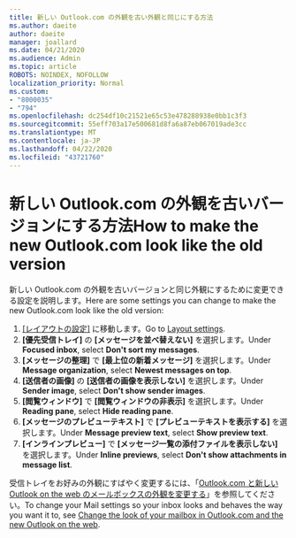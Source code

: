 ```yaml
---
title: 新しい Outlook.com の外観を古い外観と同じにする方法
ms.author: daeite
author: daeite
manager: joallard
ms.date: 04/21/2020
ms.audience: Admin
ms.topic: article
ROBOTS: NOINDEX, NOFOLLOW
localization_priority: Normal
ms.custom:
- "8000035"
- "794"
ms.openlocfilehash: dc254df10c21521e65c53e478288938e0bb1c3f3
ms.sourcegitcommit: 55eff703a17e500681d8fa6a87eb067019ade3cc
ms.translationtype: MT
ms.contentlocale: ja-JP
ms.lasthandoff: 04/22/2020
ms.locfileid: "43721760"
---
```

# <a name="how-to-make-the-new-outlookcom-look-like-the-old-version"></a><span data-ttu-id="32a93-102">新しい Outlook.com の外観を古いバージョンにする方法</span><span class="sxs-lookup"><span data-stu-id="32a93-102">How to make the new Outlook.com look like the old version</span></span>

<span data-ttu-id="32a93-103">新しい Outlook.com の外観を古いバージョンと同じ外観にするために変更できる設定を説明します。</span><span class="sxs-lookup"><span data-stu-id="32a93-103">Here are some settings you can change to make the new Outlook.com look like the old version:</span></span>

1. <span data-ttu-id="32a93-104">[[レイアウトの設定]](https://outlook.live.com/mail/options/mail/layout) に移動します。</span><span class="sxs-lookup"><span data-stu-id="32a93-104">Go to [Layout settings](https://outlook.live.com/mail/options/mail/layout).</span></span>
1. <span data-ttu-id="32a93-105">**[優先受信トレイ]** の **[メッセージを並べ替えない]** を選択します。</span><span class="sxs-lookup"><span data-stu-id="32a93-105">Under **Focused inbox**, select **Don't sort my messages**.</span></span>
1. <span data-ttu-id="32a93-106">**[メッセージの整理]** で **[最上位の新着メッセージ]** を選択します。</span><span class="sxs-lookup"><span data-stu-id="32a93-106">Under **Message organization**, select **Newest messages on top**.</span></span>
1. <span data-ttu-id="32a93-107">**[送信者の画像]** の **[送信者の画像を表示しない]** を選択します。</span><span class="sxs-lookup"><span data-stu-id="32a93-107">Under **Sender image**, select **Don't show sender images**.</span></span>
1. <span data-ttu-id="32a93-108">**[閲覧ウィンドウ]** で **[閲覧ウィンドウの非表示]** を選択します。</span><span class="sxs-lookup"><span data-stu-id="32a93-108">Under **Reading pane**, select **Hide reading pane**.</span></span>
1. <span data-ttu-id="32a93-109">**[メッセージのプレビューテキスト]** で **[プレビューテキストを表示する]** を選択します。</span><span class="sxs-lookup"><span data-stu-id="32a93-109">Under **Message preview text**, select **Show preview text**.</span></span>
1. <span data-ttu-id="32a93-110">**[インラインプレビュー]** で **[メッセージ一覧の添付ファイルを表示しない]** を選択します。</span><span class="sxs-lookup"><span data-stu-id="32a93-110">Under **Inline previews**, select **Don't show attachments in message list**.</span></span>

<span data-ttu-id="32a93-111">受信トレイをお好みの外観にすばやく変更するには、「[Outlook.com と新しい Outlook on the web のメールボックスの外観を変更する](https://support.office.com/article/b41c2ecb-f23c-42b3-b7f8-659646d5e58c?wt.mc_id=Office_Outlook_com_Alchemy)」を参照してください。</span><span class="sxs-lookup"><span data-stu-id="32a93-111">To change your Mail settings so your inbox looks and behaves the way you want it to, see [Change the look of your mailbox in Outlook.com and the new Outlook on the web](https://support.office.com/article/b41c2ecb-f23c-42b3-b7f8-659646d5e58c?wt.mc_id=Office_Outlook_com_Alchemy).</span></span>